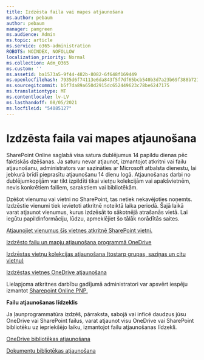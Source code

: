 ```yaml
---
title: Izdzēsta faila vai mapes atjaunošana
ms.author: pebaum
author: pebaum
manager: pamgreen
ms.audience: Admin
ms.topic: article
ms.service: o365-administration
ROBOTS: NOINDEX, NOFOLLOW
localization_priority: Normal
ms.collection: Adm_O365
ms.custom: ''
ms.assetid: ba1573a5-9f44-482b-8082-6f648f169449
ms.openlocfilehash: 7935d6f74113e6da843f5f7df65bcb540b3d7a23b69f388b721fd778f4ff7a0f
ms.sourcegitcommit: b5f7da89a650d2915dc652449623c78be6247175
ms.translationtype: MT
ms.contentlocale: lv-LV
ms.lasthandoff: 08/05/2021
ms.locfileid: "54085127"
---
```

# <a name="restore-a-deleted-file-or-folder"></a>Izdzēsta faila vai mapes atjaunošana

SharePoint Online saglabā visa satura dublējumus 14 papildu dienas pēc faktiskās dzēšanas. Ja saturu nevar atjaunot, izmantojot atkritni vai failu atjaunošanu, administrators var sazināties ar Microsoft atbalsta dienestu, lai jebkurā brīdī pieprasītu atjaunošanu 14 dienu logā. Atjaunošanas darbi no dublējumkopijām var tikt izpildīti tikai vietņu kolekcijām vai apakšvietnēm, nevis konkrētiem failiem, sarakstiem vai bibliotēkām.

Dzēšot vienumu vai vietni no SharePoint, tas netiek nekavējoties noņemts. Izdzēstie vienumi tiek ievietoti atkritnē noteiktā laika periodā. Šajā laikā varat atjaunot vienumus, kurus izdzēsāt to sākotnējā atrašanās vietā. Lai iegūtu papildinformāciju, lūdzu, apmeklējiet šo tālāk norādītās saites.

[Atjaunojiet vienumus šīs vietnes atkritnē SharePoint vietni.](https://support.microsoft.com/office/restore-items-in-the-recycle-bin-that-were-deleted-from-sharepoint-or-teams-6df466b6-55f2-4898-8d6e-c0dff851a0be)

[Izdzēsto failu un mapju atjaunošana programmā OneDrive](https://support.office.com/article/Restore-deleted-files-or-folders-in-OneDrive-949ada80-0026-4db3-a953-c99083e6a84f)

[Izdzēstas vietņu kolekcijas atjaunošana (tostarp grupas, saziņas un citu vietņu)](https://docs.microsoft.com/sharepoint/restore-deleted-site-collection)

[Izdzēstas vietnes OneDrive atjaunošana](https://docs.microsoft.com/onedrive/restore-deleted-onedrive)

Lielapjoma atkritnes darbību gadījumā administratori var apsvērt iespēju izmantot [Sharepoint Online PNP.](https://docs.microsoft.com/powershell/sharepoint/sharepoint-pnp/sharepoint-pnp-cmdlets?view=sharepoint-ps)

**Failu atjaunošanas līdzeklis**

Ja ļaunprogrammatūra izdzēš, pārraksta, sabojā vai inficē daudzus jūsu OneDrive vai SharePoint failus, varat atjaunot visu OneDrive vai SharePoint bibliotēku uz iepriekšējo laiku, izmantojot failu atjaunošanas līdzekli.

[OneDrive bibliotēkas atjaunošana](https://support.office.com/article/restore-your-onedrive-fa231298-759d-41cf-bcd0-25ac53eb8a15)

[Dokumentu bibliotēkas atjaunošana](https://support.office.com/article/restore-a-document-library-317791c3-8bd0-4dfd-8254-3ca90883d39a)

